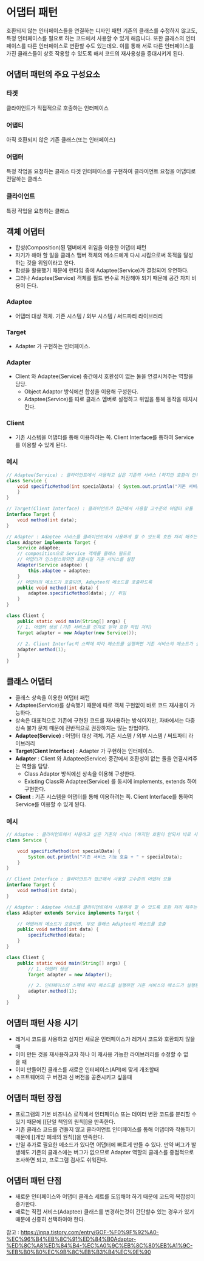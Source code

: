 # 어댑터 패턴
호환되지 않는 인터페이스들을 연결하는 디자인 패턴
기존의 클래스를 수정하지 않고도, 특정 인터페이스를 필요로 하는 코드에서 사용할 수 있게 해줍니다. 또한 클래스의 인터페이스를 다른 인터페이스로 변환할 수도 있는데요. 이를 통해 서로 다른 인터페이스를 가진 클래스들이 상호 작용할 수 있도록 해서 코드의 재사용성을 증대시키게 된다.

## 어댑터 패턴의 주요 구성요소
### 타겟
클라이언트가 직접적으로 호출하는 인터페이스
### 어댑티
아직 호환되지 않은 기존 클래스(또는 인터페이스)
### 어댑터
특정 작업을 요청하는 클래스
타겟 인터페이스를 구현하여 클라이언트 요청을 어댑티로 전달하는 클래스
### 클라이언트
특정 작업을 요청하는 클래스

## 객체 어댑터
- 합성(Composition)된 맴버에게 위임을 이용한 어댑터 패턴
- 자기가 해야 할 일을 클래스 맴버 객체의 메소드에게 다시 시킴으로써 목적을 달성하는 것을 위임이라고 한다.
- 합성을 활용했기 때문에 런타임 중에 Adaptee(Service)가 결정되어 유연하다.
- 그러나 Adaptee(Service) 객체를 필드 변수로 저장해야 되기 때문에 공간 차지 비용이 든다.

### Adaptee
- 어댑터 대상 객체. 기존 시스템 / 외부 시스템 / 써드파티 라이브러리
### Target
- Adapter 가 구현하는 인터페이스.
### Adapter
- Client 와 Adaptee(Service) 중간에서 호환성이 없는 둘을 연결시켜주는 역할을 담당.
	- Object Adaptor 방식에선 합성을 이용해 구성한다.
	- Adaptee(Service)를 따로 클래스 멤버로 설정하고 위임을 통해 동작을 매치시킨다.
### Client
- 기존 시스템을 어댑터를 통해 이용하려는 쪽. Client Interface를 통하여 Service를 이용할 수 있게 된다.

### 예시
```java
// Adaptee(Service) : 클라이언트에서 사용하고 싶은 기존의 서비스 (하지만 호환이 안되서 바로 사용 불가능) 
class Service { 
	void specificMethod(int specialData) { System.out.println("기존 서비스 기능 호출 + " + specialData); 
	} 
} 

// Target(Client Interface) : 클라이언트가 접근해서 사용할 고수준의 어댑터 모듈 
interface Target { 
	void method(int data); 
} 

// Adapter : Adaptee 서비스를 클라이언트에서 사용하게 할 수 있도록 호환 처리 해주는 어댑터 
class Adapter implements Target { 
	Service adaptee; 
	// composition으로 Service 객체를 클래스 필드로 
	// 어댑터가 인스턴스화되면 호환시킬 기존 서비스를 설정 
	Adapter(Service adaptee) { 
		this.adaptee = adaptee; 
	} 
	// 어댑터의 메소드가 호출되면, Adaptee의 메소드를 호출하도록 
	public void method(int data) { 
		adaptee.specificMethod(data); // 위임 
	} 
}
```

```java
class Client { 
	public static void main(String[] args) { 
	// 1. 어댑터 생성 (기존 서비스를 인자로 받아 호환 작업 처리) 
	Target adapter = new Adapter(new Service()); 
	
	// 2. Client Interfac의 스펙에 따라 메소드를 실행하면 기존 서비스의 메소드가 실행된다. 
	adapter.method(1); 
	} 
}
```
## 클래스 어댑터
- 클래스 상속을 이용한 어댑터 패턴
- Adaptee(Service)를 상속했기 때문에 따로 객체 구현없이 바로 코드 재사용이 가능하다.
- 상속은 대표적으로 기존에 구현된 코드를 재사용하는 방식이지만, 자바에서는 다중 상속 불가 문제 때문에 전반적으로 권장하지는 않는 방법이다.
- **Adaptee(Service)** : 어댑터 대상 객체. 기존 시스템 / 외부 시스템 / 써드파티 라이브러리
- **Target(Cient Interface)** : Adapter 가 구현하는 인터페이스.
- **Adapter** : Client 와 Adaptee(Service) 중간에서 호환성이 없는 둘을 연결시켜주는 역할을 담당.  
    - Class Adaptor 방식에선 상속을 이용해 구성한다.
    - Existing Class와 Adaptee(Service) 를 동시에 implements, extends 하여 구현한다.
- **Client** : 기존 시스템을 어댑터를 통해 이용하려는 쪽. Client Interface를 통하여 Service를 이용할 수 있게 된다.

### 예시
```java
// Adaptee : 클라이언트에서 사용하고 싶은 기존의 서비스 (하지만 호환이 안되서 바로 사용 불가능)
class Service {

    void specificMethod(int specialData) {
        System.out.println("기존 서비스 기능 호출 + " + specialData);
    }
}

// Client Interface : 클라이언트가 접근해서 사용할 고수준의 어댑터 모듈
interface Target {
    void method(int data);
}

// Adapter : Adaptee 서비스를 클라이언트에서 사용하게 할 수 있도록 호환 처리 해주는 어댑터
class Adapter extends Service implements Target {

    // 어댑터의 메소드가 호출되면, 부모 클래스 Adaptee의 메소드를 호출
    public void method(int data) {
        specificMethod(data);
    }
}
```

```java
class Client {
    public static void main(String[] args) {
        // 1. 어댑터 생성
        Target adapter = new Adapter();

        // 2. 인터페이스의 스펙에 따라 메소드를 실행하면 기존 서비스의 메소드가 실행된다.
        adapter.method(1);
    }
}
```

## 어댑터 패턴 사용 시기
- 레거시 코드를 사용하고 싶지만 새로운 인터페이스가 레거시 코드와 호환되지 않을 때
- 이미 만든 것을 재사용하고자 하나 이 재사용 가능한 라이브러리를 수정할 수 없을 때
- 이미 만들어진 클래스를 새로운 인터페이스(API)에 맞게 개조할때
- 소프트웨어의 구 버전과 신 버전을 공존시키고 싶을때

## 어댑터 패턴 장점
- 프로그램의 기본 비즈니스 로직에서 인터페이스 또는 데이터 변환 코드를 분리할 수 있기 때문에 [[단일 책임의 원칙]]을 만족한다.
- 기존 클래스 코드를 건들지 않고 클라이언트 인터페이스를 통해 어댑터와 작동하기 때문에 [[개방 폐쇄의 원칙]]을 만족한다.
- 만일 추가로 필요한 메소드가 있다면 어댑터에 빠르게 만들 수 있다. 만약 버그가 발생해도 기존의 클래스에는 버그가 없으므로 Adapter 역할의 클래스를 중점적으로 조사하면 되고, 프로그램 검사도 쉬워진다.

## 어댑터 패턴 단점
- 새로운 인터페이스와 어댑터 클래스 세트를 도입해야 하기 때문에 코드의 복잡성이 증가한다. 
- 때로는 직접 서비스(Adaptee) 클래스를 변경하는것이 간단할수 있는 경우가 있기 때문에 신중히 선택하여야 한다.

참고 : https://inpa.tistory.com/entry/GOF-%F0%9F%92%A0-%EC%96%B4%EB%8C%91%ED%84%B0Adaptor-%ED%8C%A8%ED%84%B4-%EC%A0%9C%EB%8C%80%EB%A1%9C-%EB%B0%B0%EC%9B%8C%EB%B3%B4%EC%9E%90